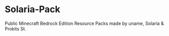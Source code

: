 # Solaria-Pack
Public Minecraft Bedrock Edition Resource Packs made by uname, Solaria &amp; Prokits St.
